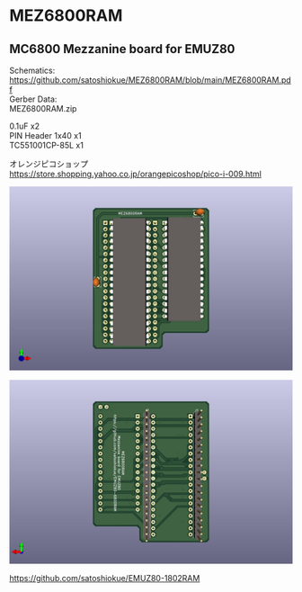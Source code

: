 # MEZ6800RAM
## MC6800 Mezzanine board for EMUZ80  
Schematics:  
https://github.com/satoshiokue/MEZ6800RAM/blob/main/MEZ6800RAM.pdf  
Gerber Data:  
MEZ6800RAM.zip  

0.1uF x2  
PIN Header 1x40 x1  
TC551001CP-85L x1  
  
オレンジピコショップ  
https://store.shopping.yahoo.co.jp/orangepicoshop/pico-i-009.html

![MEZ6802RAM PCB TOP](https://github.com/satoshiokue/MEZ6800RAM/blob/main/MEZ6800RAMtop.jpg)  
  
![MEZ6802RAM PCB BOTTOM](https://github.com/satoshiokue/MEZ6800RAM/blob/main/MEZ6800RAMbottom.jpg)  

https://github.com/satoshiokue/EMUZ80-1802RAM

